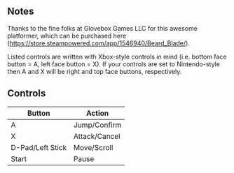 ## Notes

Thanks to the fine folks at Glovebox Games LLC for this awesome platformer, which can be purchased here (https://store.steampowered.com/app/1546940/Beard_Blade/).

Listed controls are written with Xbox-style controls in mind (i.e. bottom face button = A, left face button = X). If your controls are set to Nintendo-style then A and X will be right and top face buttons, respectively.

## Controls

| Button | Action |
|--|--| 
|A|Jump/Confirm|
|X|Attack/Cancel|
|D-Pad/Left Stick|Move/Scroll|
|Start|Pause|


